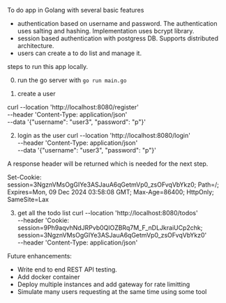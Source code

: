 To do app in Golang with several basic features
- authentication based on username and password. The authentication uses salting and hashing. Implementation uses bcrypt library.
- session based authentication with postgress DB. Supports distributed architecture.
- users can create a to do list and manage it.




steps to run this app locally.

0. run the go server with `go run main.go`

1. create a user

curl --location 'http://localhost:8080/register' \
--header 'Content-Type: application/json' \
--data '{"username": "user3", "password": "p"}'


2. login as the user
curl --location 'http://localhost:8080/login' \
--header 'Content-Type: application/json' \
--data '{"username": "user3", "password": "p"}'

A response header will be returned which is needed for the next step.

Set-Cookie: session=3NgznVMsOgGIYe3ASJauA6qGetmVp0_zsOFvqVbYkz0; Path=/; Expires=Mon, 09 Dec 2024 03:58:08 GMT; Max-Age=86400; HttpOnly; SameSite=Lax

3. get all the todo list
curl --location 'http://localhost:8080/todos' \
--header 'Cookie: session=9Ph9aqvhNdJRPvb0QlOZBRq7M_F_nDLJkraiUCp2chk; session=3NgznVMsOgGIYe3ASJauA6qGetmVp0_zsOFvqVbYkz0' \
--header 'Content-Type: application/json'


Future enhancements:
- Write end to end REST API testing. 
- Add docker container
- Deploy multiple instances and add gateway for rate limitting
- Simulate many users requesting at the same time using some tool